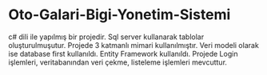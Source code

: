 # Oto-Galari-Bigi-Yonetim-Sistemi
c# dili ile yapılmış bir projedir. Sql server kullanarak tablolar oluşturulmuşutur. Projede 3 katmanlı mimari kullanılmıştır. Veri modeli olarak ise database first kullanıldı. Entity Framework kullanıldı. Projede Login işlemleri, veritabanından veri çekme, listeleme işlemleri mevcuttur. 
